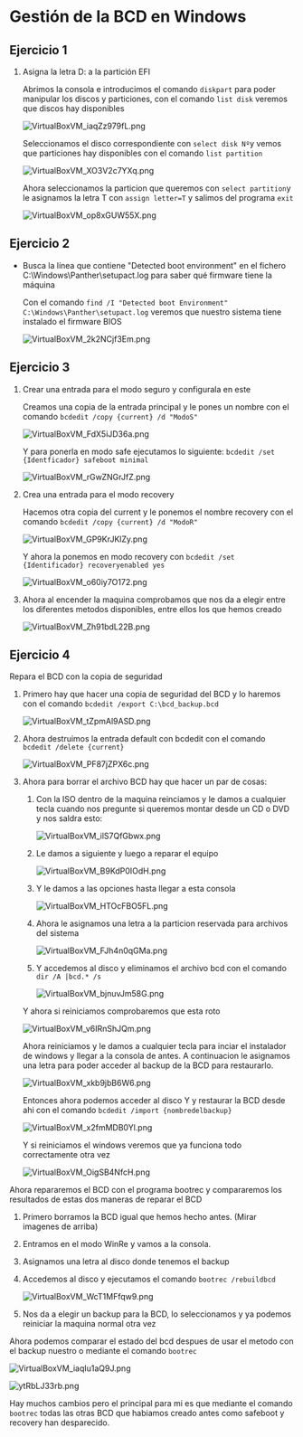 # Gestión de la BCD en Windows

## Ejercicio 1

1. Asigna la letra D: a la partición EFI
    
    Abrimos la consola e introducimos el comando `diskpart` para poder manipular los discos y particiones, con el comando `list disk` veremos que discos hay disponibles
    
    ![VirtualBoxVM_iaqZz979fL.png](/img/Gestion%20de%20la%20bcd//img/Gestion%20de%20la%20bcd/VirtualBoxVM_iaqZz979fL.png)
    
    Seleccionamos el disco correspondiente con `select disk Nº`y vemos que particiones hay disponibles con el comando `list partition`
    
    ![VirtualBoxVM_XO3V2c7YXq.png](/img/Gestion%20de%20la%20bcd/VirtualBoxVM_XO3V2c7YXq.png)
    
    Ahora seleccionamos la particion que queremos con `select partition`y le asignamos la letra T con `assign letter=T` y salimos del programa `exit`
    
    ![VirtualBoxVM_op8xGUW55X.png](/img/Gestion%20de%20la%20bcd/VirtualBoxVM_op8xGUW55X.png)
    

## Ejercicio 2

- Busca la línea que contiene "Detected boot environment" en el fichero
C:\Windows\Panther\setupact.log para saber qué firmware tiene la máquina
    
    Con el comando `find /I "Detected boot Environment" C:\Windows\Panther\setupact.log` veremos que nuestro sistema tiene instalado el firmware BIOS
    
    ![VirtualBoxVM_2k2NCjf3Em.png](/img/Gestion%20de%20la%20bcd/VirtualBoxVM_2k2NCjf3Em.png)
    

## Ejercicio 3

1. Crear una entrada para el modo seguro y configurala en este
    
    Creamos una copia de la entrada principal y le pones un nombre con el comando `bcdedit /copy {current} /d "ModoS"`
    
    ![VirtualBoxVM_FdX5iJD36a.png](/img/Gestion%20de%20la%20bcd/VirtualBoxVM_FdX5iJD36a.png)
    
    Y para ponerla en modo safe ejecutamos lo siguiente: `bcdedit /set {Identficador} safeboot minimal` 
    
    ![VirtualBoxVM_rGwZNGrJfZ.png](/img/Gestion%20de%20la%20bcd/VirtualBoxVM_rGwZNGrJfZ.png)
    
2. Crea una entrada para el modo recovery
    
    Hacemos otra copia del current y le ponemos el nombre recovery con el comando `bcdedit /copy {current} /d "ModoR"` 
    
    ![VirtualBoxVM_GP9KrJKlZy.png](/img/Gestion%20de%20la%20bcd/VirtualBoxVM_GP9KrJKlZy.png)
    
    Y ahora la ponemos en modo recovery con `bcdedit /set {Identificador} recoveryenabled yes` 
    
    ![VirtualBoxVM_o60iy7O172.png](/img/Gestion%20de%20la%20bcd/VirtualBoxVM_o60iy7O172.png)
    
3. Ahora al encender la maquina comprobamos que nos da a elegir entre los diferentes metodos disponibles, entre ellos los que hemos creado
    
    ![VirtualBoxVM_Zh91bdL22B.png](/img/Gestion%20de%20la%20bcd/VirtualBoxVM_Zh91bdL22B.png)
    

## Ejercicio 4

Repara el BCD con la copia de seguridad

1. Primero hay que hacer una copia de seguridad del BCD y lo haremos con el comando `bcdedit /export C:\bcd_backup.bcd` 
    
    ![VirtualBoxVM_tZpmAl9ASD.png](/img/Gestion%20de%20la%20bcd/VirtualBoxVM_tZpmAl9ASD.png)
    
2. Ahora destruimos la entrada default con bcdedit con el comando `bcdedit /delete {current}`
    
    ![VirtualBoxVM_PF87jZPX6c.png](/img/Gestion%20de%20la%20bcd/VirtualBoxVM_PF87jZPX6c.png)
    
3. Ahora para borrar el archivo BCD hay que hacer un par de cosas:
    1. Con la ISO dentro de la maquina reinciamos y le damos a cualquier tecla cuando nos pregunte si queremos montar desde un CD o DVD y nos saldra esto:
        
        ![VirtualBoxVM_ilS7QfGbwx.png](/img/Gestion%20de%20la%20bcd/VirtualBoxVM_ilS7QfGbwx.png)
        
    2. Le damos a siguiente y luego a reparar el equipo
        
        ![VirtualBoxVM_B9KdP0IOdH.png](/img/Gestion%20de%20la%20bcd/VirtualBoxVM_B9KdP0IOdH.png)
        
    3. Y le damos a las opciones hasta llegar a esta consola
        
        ![VirtualBoxVM_HTOcFBO5FL.png](/img/Gestion%20de%20la%20bcd/VirtualBoxVM_HTOcFBO5FL.png)
        
    4. Ahora le asignamos una letra a la particion reservada para archivos del sistema
        
        ![VirtualBoxVM_FJh4n0qGMa.png](/img/Gestion%20de%20la%20bcd/VirtualBoxVM_FJh4n0qGMa.png)
        
    5. Y accedemos al disco y eliminamos el archivo bcd con el comando `dir /A |bcd.* /s` 
        
        ![VirtualBoxVM_bjnuvJm58G.png](/img/Gestion%20de%20la%20bcd/VirtualBoxVM_bjnuvJm58G.png)
        
    
    Y ahora si reiniciamos comprobaremos que esta roto
    
    ![VirtualBoxVM_v6IRnShJQm.png](/img/Gestion%20de%20la%20bcd/VirtualBoxVM_v6IRnShJQm.png)
    
    Ahora reiniciamos y le damos a cualquier tecla para inciar el instalador de windows y llegar a la consola de antes. A continuacion le asignamos una letra para poder acceder al backup de la BCD para restaurarlo.
    
    ![VirtualBoxVM_xkb9jbB6W6.png](/img/Gestion%20de%20la%20bcd/VirtualBoxVM_xkb9jbB6W6.png)
    
    Entonces ahora podemos acceder al disco Y y restaurar la BCD desde ahi con el comando `bcdedit /import {nombredelbackup}`
    
    ![VirtualBoxVM_x2fmMDB0Yl.png](/img/Gestion%20de%20la%20bcd/VirtualBoxVM_x2fmMDB0Yl.png)
    
    Y si reiniciamos el windows veremos que ya funciona todo correctamente otra vez
    
    ![VirtualBoxVM_OigSB4NfcH.png](/img/Gestion%20de%20la%20bcd/VirtualBoxVM_OigSB4NfcH.png)
    

Ahora repararemos el BCD con el programa bootrec y compararemos los resultados de estas dos maneras de reparar el BCD

1. Primero borramos la BCD igual que hemos hecho antes. (Mirar imagenes de arriba)
2. Entramos en el modo WinRe y vamos a la consola. 
3. Asignamos una letra al disco donde tenemos el backup
4. Accedemos al disco y ejecutamos el comando `bootrec /rebuildbcd`
    
    ![VirtualBoxVM_WcT1MFfqw9.png](/img/Gestion%20de%20la%20bcd/VirtualBoxVM_WcT1MFfqw9.png)
    
5. Nos da a elegir un backup para la BCD, lo seleccionamos y ya podemos reiniciar la maquina normal otra vez

Ahora podemos comparar el estado del bcd despues de usar el metodo con el backup nuestro o mediante el comando `bootrec`

![VirtualBoxVM_iaqIu1aQ9J.png](/img/Gestion%20de%20la%20bcd/VirtualBoxVM_iaqIu1aQ9J.png)

![ytRbLJ33rb.png](/img/Gestion%20de%20la%20bcd/ytRbLJ33rb.png)

Hay muchos cambios pero el principal para mi es que mediante el comando `bootrec` todas las otras BCD que habiamos creado antes como safeboot y recovery han desparecido.